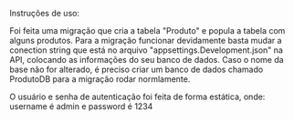 Instruções de uso:

Foi feita uma migração que cria a tabela "Produto" e popula a tabela com alguns produtos. 
Para a migração funcionar devidamente basta mudar a conection string que está no arquivo "appsettings.Development.json" na API, colocando as informações do seu banco de dados.
Caso o nome da base não for alterado, é preciso criar um banco de dados chamado ProdutoDB para a migração rodar normlamente.

O usuário e senha de autenticação foi feita de forma estática, onde:
username é admin e password é 1234
